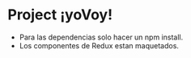 # Project ¡yoVoy!
- Para las dependencias solo hacer un npm install.
- Los componentes de Redux estan maquetados.